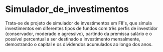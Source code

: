 # Simulador_de_investimentos
Trata-se de projeto de simulador de investimentos em FII's, que simula investimentos em diferentes tipos de fundos com três perfis de investidor (conservador, moderado e agressivo), partindo da premissa salário e o possível percentual a ser destinado a investimento mensalmente, demostrando o capital e os dividendos acumulados ao longo dos anos.
